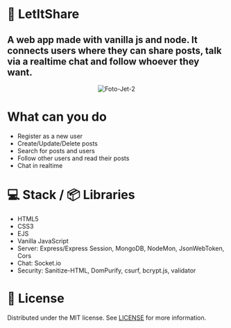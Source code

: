  # :dart: LetItShare
## A web app made with vanilla js and node. It connects users where they can share posts, talk via a realtime chat and follow whoever they want.





<p align="center"><img src="https://i.ibb.co/80t02QQ/Foto-Jet-2.jpg" alt="Foto-Jet-2" border="0"></p>



# What can you do

- Register as a new user
- Create/Update/Delete posts
- Search for posts and users
- Follow other users and read their posts
- Chat in realtime


# :computer: Stack / 📦  Libraries
- HTML5
- CSS3
- EJS
- Vanilla JavaScript
- Server: Express/Express Session, MongoDB, NodeMon, JsonWebToken, Cors
- Chat: Socket.io
- Security: Sanitize-HTML, DomPurify, csurf, bcrypt.js, validator


# :page_with_curl: License

 Distributed under the MIT license. See [LICENSE](https://github.com/x0n4d0/ecoleta/blob/master/LICENSE) for more information.
